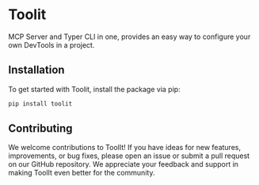 # Toolit
MCP Server and Typer CLI in one, provides an easy way to configure your own DevTools in a project.

## Installation
To get started with Toolit, install the package via pip:

```bash
pip install toolit
```

## Contributing
We welcome contributions to ToolIt! If you have ideas for new features, improvements, or bug fixes, please open an issue or submit a pull request on our GitHub repository. We appreciate your feedback and support in making ToolIt even better for the community.
